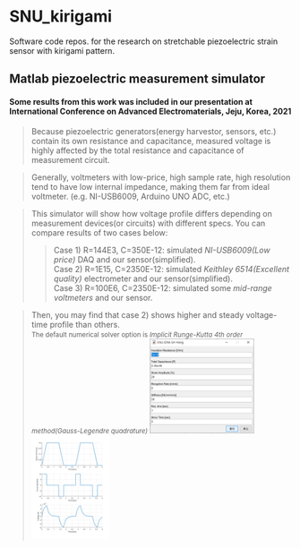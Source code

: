 # SNU_kirigami

Software code repos. for the research on stretchable piezoelectric strain sensor with kirigami pattern.

## Matlab piezoelectric measurement simulator

#### Some results from this work was included in our presentation at International Conference on Advanced Electromaterials, Jeju, Korea, 2021

>Because piezoelectric generators(energy harvestor, sensors, etc.) contain its own resistance and capacitance,
>measured voltage is highly affected by the total resistance and capacitance of measurement circuit.

>Generally, voltmeters with low-price, high sample rate, high resolution tend to have low internal impedance, making them far from ideal voltmeter.
>(e.g. NI-USB6009, Arduino UNO ADC, etc.)

>This simulator will show how voltage profile differs depending on measurement devices(or circuits) with different specs.
>You can compare results of two cases below:
>>Case 1) R=144E3, C=350E-12: simulated _NI-USB6009(Low price)_ DAQ and our sensor(simplified).   
>>Case 2) R=1E15,  C=2350E-12: simulated _Keithley 6514(Excellent quality)_ electrometer and our sensor(simplified).   
>>Case 3) R=100E6, C=2350E-12: simulated some _mid-range voltmeters_ and our sensor.   

>Then, you may find that case 2) shows higher and steady voltage-time profile than others.   
<small>The default numerical solver option is _Implicit Runge-Kutta 4th order method(Gauss-Legendre quadrature)_</small>
<img src="/Matlab Simulation/media/img/Simul_prompt.png" width="40%" height="40%" title="Title"></img>
<a href="/Matlab Simulation/PiezoSimul.m"><img src="/Matlab Simulation/media/img/Ex1.png" width="30%" height="30%" title="Title"></img></a>

